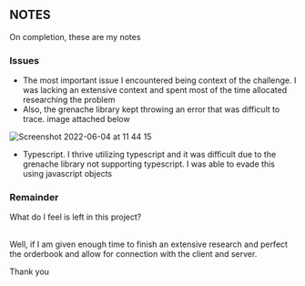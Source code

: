 ## NOTES

On completion, these are my notes

### Issues

- The most important issue I encountered being context of the challenge. I was lacking an extensive context and spent most of the time allocated researching the problem
- Also, the grenache library kept throwing an error that was difficult to trace. image attached below

![Screenshot 2022-06-04 at 11 44 15](https://user-images.githubusercontent.com/54555805/172008449-e7d48a15-96dc-4435-887e-1ddf52c21ccf.png)

- Typescript. I thrive utilizing typescript and it was difficult due to the grenache library not supporting typescript. I was able to evade this using javascript objects

### Remainder

What do I feel is left in this project?
<br/><br/>

Well, if I am given enough time to finish an extensive research and perfect the orderbook and allow for connection with the client and server.

Thank you
